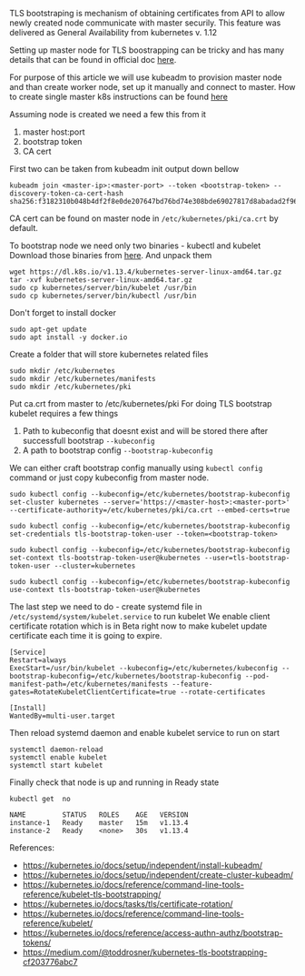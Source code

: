 TLS bootstraping is mechanism of obtaining certificates
from API to allow newly created node communicate with master securily.
This feature was delivered as General Availability from kubernetes v. 1.12


Setting up master node for TLS boostrapping can be tricky and has many details
that can be found in official doc [here](https://kubernetes.io/docs/reference/command-line-tools-reference/kubelet-tls-bootstrapping/#kube-apiserver-configuration).

For purpose of this article we will use kubeadm to provision master node
and than create worker node, set up it manually and connect to master.
How to create single master k8s instructions can be found [here](https://kubernetes.io/docs/setup/independent/create-cluster-kubeadm/)

Assuming node is created we need a few this from it

   1. master host:port
   2. bootstrap token
   3. CA cert

First two can be taken from kubeadm init output down bellow

```
kubeadm join <master-ip>:<master-port> --token <bootstrap-token> --discovery-token-ca-cert-hash sha256:f3182310b048b4df2f8e0de207647bd76bd74e308bde69027817d8abadad2f96
```

CA cert can be found on master node in `/etc/kubernetes/pki/ca.crt` by default.

To bootstrap node we need only two binaries - kubectl and kubelet
Download those binaries from [here](https://kubernetes.io/docs/setup/release/notes/#server-binaries). And unpack them

```
wget https://dl.k8s.io/v1.13.4/kubernetes-server-linux-amd64.tar.gz
tar -xvf kubernetes-server-linux-amd64.tar.gz
sudo cp kubernetes/server/bin/kubelet /usr/bin
sudo cp kubernetes/server/bin/kubectl /usr/bin
```

Don't forget to install docker

```
sudo apt-get update
sudo apt install -y docker.io
```


Create a folder that will store kubernetes related files

```
sudo mkdir /etc/kubernetes
sudo mkdir /etc/kubernetes/manifests
sudo mkdir /etc/kubernetes/pki
```

Put ca.crt from master to /etc/kubernetes/pki
For doing TLS bootstrap kubelet requires a few things

1. Path to kubeconfig that doesnt exist and will be stored there
   after successfull bootstrap `--kubeconfig`
2. A path to bootstrap config `--bootstrap-kubeconfig`

We can either craft bootstrap config manually using `kubectl config` command
or just copy kubeconfig from master node.

```
sudo kubectl config --kubeconfig=/etc/kubernetes/bootstrap-kubeconfig set-cluster kubernetes --server='https://<master-host>:<master-port>' --certificate-authority=/etc/kubernetes/pki/ca.crt --embed-certs=true

sudo kubectl config --kubeconfig=/etc/kubernetes/bootstrap-kubeconfig set-credentials tls-bootstrap-token-user --token=<bootstrap-token>

sudo kubectl config --kubeconfig=/etc/kubernetes/bootstrap-kubeconfig set-context tls-bootstrap-token-user@kubernetes --user=tls-bootstrap-token-user --cluster=kubernetes

sudo kubectl config --kubeconfig=/etc/kubernetes/bootstrap-kubeconfig use-context tls-bootstrap-token-user@kubernetes

```


The last step we need to do - create systemd
file in `/etc/systemd/system/kubelet.service` to run kubelet
We enable client certificate rotation which is in Beta right now to
make kubelet update certificate each time it is going to expire.

```
[Service]
Restart=always
ExecStart=/usr/bin/kubelet --kubeconfig=/etc/kubernetes/kubeconfig --bootstrap-kubeconfig=/etc/kubernetes/bootstrap-kubeconfig --pod-manifest-path=/etc/kubernetes/manifests --feature-gates=RotateKubeletClientCertificate=true --rotate-certificates

[Install]
WantedBy=multi-user.target
```

Then reload systemd daemon and enable kubelet service to run on start

```
systemctl daemon-reload
systemctl enable kubelet
systemctl start kubelet
```

Finally check that node is up and running in Ready state

```
kubectl get  no

NAME         STATUS   ROLES    AGE   VERSION
instance-1   Ready    master   15m   v1.13.4
instance-2   Ready    <none>   30s   v1.13.4
```

References:

   - https://kubernetes.io/docs/setup/independent/install-kubeadm/
   - https://kubernetes.io/docs/setup/independent/create-cluster-kubeadm/
   - https://kubernetes.io/docs/reference/command-line-tools-reference/kubelet-tls-bootstrapping/
   - https://kubernetes.io/docs/tasks/tls/certificate-rotation/
   - https://kubernetes.io/docs/reference/command-line-tools-reference/kubelet/
   - https://kubernetes.io/docs/reference/access-authn-authz/bootstrap-tokens/
   - https://medium.com/@toddrosner/kubernetes-tls-bootstrapping-cf203776abc7